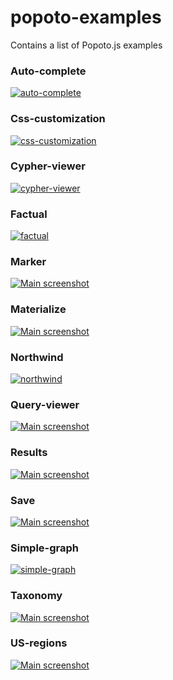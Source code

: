 # popoto-examples
Contains a list of Popoto.js examples

### Auto-complete
[![auto-complete](https://nhogs.github.io/popoto-examples/auto-complete/screen/main.png "Main screenshot")](https://nhogs.github.io/popoto-examples/auto-complete/index.html)

### Css-customization
[![css-customization](https://nhogs.github.io/popoto-examples/css-customization/screen/main.png "Main screenshot")](https://nhogs.github.io/popoto-examples/css-customization/index.html)

### Cypher-viewer
[![cypher-viewer](https://nhogs.github.io/popoto-examples/cypher-viewer/screen/main.png "Main screenshot")](https://nhogs.github.io/popoto-examples/cypher-viewer/index.html)

### Factual
[![factual](https://nhogs.github.io/popoto-examples/factual/screen/main.png "Main screenshot")](https://nhogs.github.io/popoto-examples/factual/index.html)

### Marker
[![Main screenshot](https://nhogs.github.io/popoto-examples/marker/screen/main.png "Main screenshot")](https://nhogs.github.io/popoto-examples/marker/index.html)

### Materialize
[![Main screenshot](https://nhogs.github.io/popoto-examples/materialize/screen/main.png "Main screenshot")](https://nhogs.github.io/popoto-examples/materialize/index.html)

### Northwind
[![northwind](https://nhogs.github.io/popoto-examples/northwind/screen/main.png "Main screenshot")](https://nhogs.github.io/popoto-examples/northwind/index.html)

### Query-viewer
[![Main screenshot](https://nhogs.github.io/popoto-examples/query-viewer/screen/main.png "Main screenshot")](https://nhogs.github.io/popoto-examples/query-viewer/index.html)

### Results
[![Main screenshot](https://nhogs.github.io/popoto-examples/results/screen/main.png "Main screenshot")](https://nhogs.github.io/popoto-examples/results/index.html)

### Save
[![Main screenshot](https://nhogs.github.io/popoto-examples/save/screen/main.png "Main screenshot")](https://nhogs.github.io/popoto-examples/save/index.html)

### Simple-graph
[![simple-graph](https://nhogs.github.io/popoto-examples/simple-graph/screen/main.png "Main screenshot")](https://nhogs.github.io/popoto-examples/simple-graph/index.html)

### Taxonomy
[![Main screenshot](https://nhogs.github.io/popoto-examples/taxonomy/screen/main.png "Main screenshot")](https://nhogs.github.io/popoto-examples/taxonomy/index.html)

### US-regions
[![Main screenshot](https://nhogs.github.io/popoto-examples/us-regions/screen/main.png "Main screenshot")](https://nhogs.github.io/popoto-examples/us-regions/index.html)
